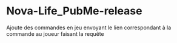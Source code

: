# Nova-Life_PubMe-release
Ajoute des commandes en jeu envoyant le lien correspondant à la commande au joueur faisant la requête
